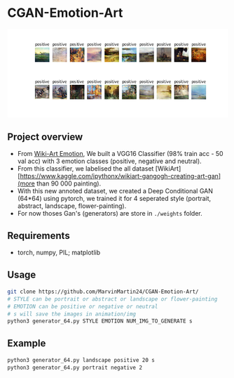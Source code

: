 # CGAN-Emotion-Art

![Generator](https://github.com/MarvinMartin24/CGAN-Emotion-Art/blob/master/animation/img/fake.png)

## Project overview
* From [Wiki-Art Emotion](http://saifmohammad.com/WebPages/wikiartemotions.html), We built a VGG16 Classifier (98% train acc - 50 val acc) with 3 emotion classes (positive, negative and neutral).
* From this classifier, we labelised the all dataset [WikiArt][https://www.kaggle.com/ipythonx/wikiart-gangogh-creating-art-gan](more than 90 000 painting).
* With this new annoted dataset, we created a Deep Conditional GAN (64*64) using pytorch, we trained it for 4 seperated style (portrait, abstract, landscape, flower-painting).
* For now thoses Gan's (generators) are store in `./weights` folder.

## Requirements
* torch, numpy, PIL; matplotlib

## Usage
```bash
git clone https://github.com/MarvinMartin24/CGAN-Emotion-Art/
# STYLE can be portrait or abstract or landscape or flower-painting
# EMOTION can be positive or negative or neutral
# s will save the images in animation/img
python3 generator_64.py STYLE EMOTION NUM_IMG_TO_GENERATE s
```
## Example
```bash
python3 generator_64.py landscape positive 20 s
python3 generator_64.py portrait negative 2
```
